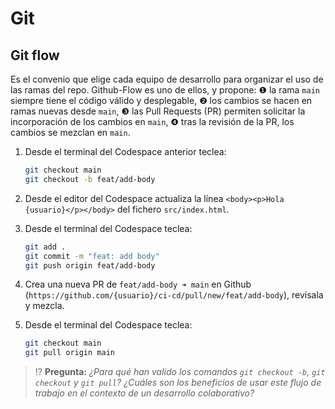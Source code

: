 # Git
## Git flow

Es el convenio que elige cada equipo de desarrollo para organizar el uso de las ramas del repo. Github-Flow es uno de ellos, y propone: ❶ la rama `main` siempre tiene el código válido y desplegable, ❷ los cambios se hacen en ramas nuevas desde `main`, ❸ las Pull Requests (PR) permiten solicitar la incorporación de los cambios en `main`, ❹ tras la revisión de la PR, los cambios se mezclan en `main`.

1. Desde el terminal del Codespace anterior teclea:
   ```bash
   git checkout main
   git checkout -b feat/add-body
   ```

1. Desde el editor del Codespace actualiza la línea `<body><p>Hola {usuario}</p></body>` del fichero `src/index.html`.

1. Desde el terminal del Codespace teclea:
   ```bash
   git add .
   git commit -m "feat: add body"
   git push origin feat/add-body
   ```

1. Crea una nueva PR de `feat/add-body ➜ main` en Github (`https://github.com/{usuario}/ci-cd/pull/new/feat/add-body`), revísala y mezcla.

1. Desde el terminal del Codespace teclea:
   ```bash
   git checkout main
   git pull origin main
   ```

> ⁉️ **Pregunta:** _¿Para qué han valido los comandos `git checkout -b`, `git checkout` y `git pull`? ¿Cuáles son los beneficios de usar este flujo de trabajo en el contexto de un desarrollo colaborativo?_

